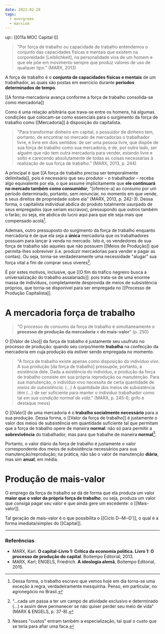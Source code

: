 ```yaml
---
date: 2022-02-28
tags:
  - evergreen
  - marxism
---
```


up:: [[011a MOC Capital I]]

> "Por força de trabalho ou capacidade de trabalho entendemos o conjunto das capacidades físicas e mentais que existem na corporeidade [Leiblichkeit], na personalidade viva de um homem e que ele põe em movimento sempre que produz valores de uso de qualquer tipo." (MARX, 2013)

A força de trabalho é o **conjunto de capacidades físicas e mentais** de um trabalhador, as quais são postas em exercício durante **períodos determinados de tempo**.

[[A forma-mercadoria avança conforme a força de trabalho consolida-se como mercadoria]]

Como é uma relação arbitrária que trava-se entre os homens, há algumas condições que colocam-se como essenciais para o surgimento da força de trabalho como [[Mercadoria]] à disposição do capitalista.

> "Para transformar dinheiro em capital, o possuidor de dinheiro tem, portanto, de encontrar no mercado de mercadorias o trabalhador livre, e livre em dois sentidos: de ser uma pessoa livre, que dispõe de sua força de trabalho como sua mercadoria, e de, por outro lado, ser alguém que não tem outra mercadoria para vender, estando livre e solto e carecendo absolutamente de todas as coisas necessárias à realização de sua força de trabalho." (MARX, 2013, p. 244)

A principal é que [[A força de trabalho precisa ser temporalmente delimitada]], pois é necessário que seu produtor – o trabalhador – receba algo equivalente por ela, o que assume implicitamente que **ele continuará no mercado também como consumidor**; "[oferece-a] ao consumo por um período determinado, portanto, sem renunciar, no momento em que vende, a seus direitos de propriedade sobre ela" (MARX, 2013, p. 242-3). Dessa forma, o capitalista individual abdica do produto totalmente usurpado de seus empregados (que seriam escravos), pressupondo que outros também o farão; ou seja, ele abdica do lucro aqui para que ele seja mais que compensado acolá[^1].

Ademais, outro pressuposto do surgimento da força de trabalho enquanto mercadoria é de que ela seja a **única** mercadoria que os trabalhadores possuam para lançar à venda no mercado. Isto é, os vendedores de sua força de trabalho são aqueles que não possuem [[Meios de Produção]] que permita-lhes sobreviver (i.e. produzir mercadorias para vender e pagar as contas). Ou seja, torna-se verdadeiramente uma necessidade "alugar" sua força vital a fim de comprar seus víveres[^2].

É por estes motivos, inclusive, que [[O fim do tráfico negreiro busca a universalização do trabalho assalariado]]: pois trata-se de uma enorme massa de indivíduos, completamente desprovida de meios de subsistência próprios, que torna-se disponível para ser empregada no [[Processo de Produção Capitalista]].

# A mercadoria força de trabalho
> "O processo de consumo da força de trabalho é simultaneamente o **processo de produção da mercadoria** e **do mais-valor**" (p. 250)

O [[Valor de Uso]] da força de trabalho é justamente seu usufruto no processo de produção: quando seu corpo/mente **trabalha** na confecção da mercadoria em cuja produção ela estiver sendo empregada no momento. 

> "A força de trabalho existe apenas como disposição do indivíduo *vivo*. A sua produção [da força de trabalho] pressupõe, portanto, a existência dele. Dada a existência do indivíduo, a produção da força de trabalho consiste em sua própria reprodução ou manutenção. Para sua manutenção, o indivíduo vivo necessita de certa quantidade de *meios de subsistência*.
>  (...) A quantidade dos meios de subsistência têm (...) de ser suficiente para manter o indivíduo trabalhador como tal *em sua condição normal de vida*." (MARX, p. 245-6; grifo e destaque meus)

O [[Valor]] de uma mercadoria é o **trabalho socialmente necessário** para a sua produção. Dessa forma, o [[Valor da força de trabalho]] é justamente o valor dos meios de subsistência em quantidade suficiente tal que permitam que a força de trabalho opere de maneira **normal**: não só para permitir a **sobrevivência** do trabalhador, mas para que trabalhe de maneira **normal**[^3].

Portanto, o valor diário da força de trabalho é justamente o valor correspondente dos meios de subsistência necessários para sua manutenção/reprodução; na prática, não são o valor de manutenção **diária**, mas sim **anual**, em média. 

# Produção de mais-valor
O emprego da força de trabalho se dá de forma que ela produza um valor **maior que o valor da própria força de trabalho**; ou seja, produza um valor que consiga pagar seu valor e que ainda gere um excedente: o [[Mais-valor]]. 

Tal geração de mais-valor é o que possibilita o [[Ciclo D─M─D']], o qual é a forma imediata/simples do [[Capital]].

---
### Referências
- MARX, Karl. **O capital-Livro 1: Crítica da economia política. Livro 1: O processo de produção do capital**. Boitempo Editorial, 2013.
- MARX, Karl; ENGELS, Friedrich. **A ideologia alemã**, Boitempo Editorial, 2015.

[^1]: Dessa forma, o trabalho escravo que vemos hoje em dia torna-se uma exceção à regra, verdadeiramente mesquinha. Penso, em particular, no agronegócio no Brasil.
[^2]: “...cada um passa a ter um campo de atividade exclusivo e determinado (…) e assim deve permanecer se não quiser perder seu meio de vida” (MARX & ENGELS, p. 37-8).
[^3]: Nesses "custos" entram também a especialização, tal qual o custo que se teria para afiar uma faca.